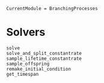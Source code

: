 ```@meta
CurrentModule = BranchingProcesses
```

# Solvers

```@docs
solve
solve_and_split_constantrate
sample_lifetime_constantrate
sample_offspring
remake_initial_condition
get_timespan
```
